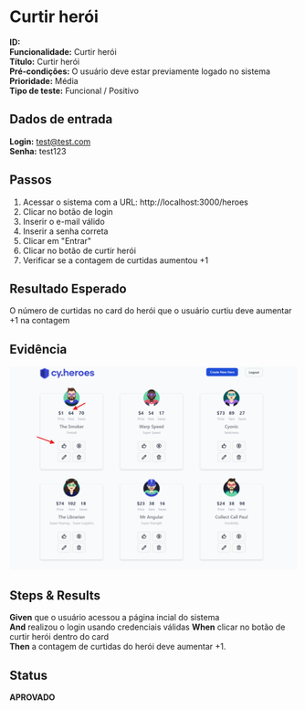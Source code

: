 # Curtir herói

**ID:**  
**Funcionalidade:**  Curtir herói  
**Título:** Curtir herói  
**Pré-condições:** O usuário deve estar previamente logado no sistema  
**Prioridade:** Média  
**Tipo de teste:** Funcional / Positivo  


## Dados de entrada

**Login:** test@test.com  
**Senha:** test123  



## Passos

1. Acessar o sistema com a URL: http://localhost:3000/heroes  
2. Clicar no botão de login  
3. Inserir o e-mail válido  
4. Inserir a senha correta  
5. Clicar em "Entrar"  
6. Clicar no botão de curtir herói
7. Verificar se a contagem de curtidas aumentou +1



## Resultado Esperado

O número de curtidas no card do herói que o usuário curtiu deve aumentar +1 na contagem  



## Evidência

![Curtir herói](../evidencias/like-hero.png)



## Steps & Results

**Given** que o usuário acessou a página incial do sistema  
**And** realizou o login usando credenciais válidas 
**When** clicar no botão de curtir herói dentro do card  
**Then** a contagem de curtidas do herói deve aumentar +1.  



## Status

**APROVADO**

